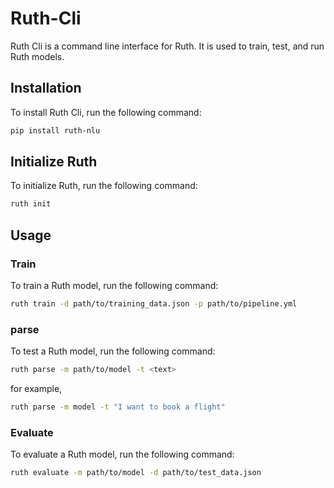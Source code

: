 # Ruth-Cli

Ruth Cli is a command line interface for Ruth. It is used to train, test, and run Ruth models.

## Installation

To install Ruth Cli, run the following command:

```bash
pip install ruth-nlu
```

## Initialize Ruth 

To initialize Ruth, run the following command:

```bash
ruth init
```

## Usage

### Train

To train a Ruth model, run the following command:

```bash
ruth train -d path/to/training_data.json -p path/to/pipeline.yml
```

### parse

To test a Ruth model, run the following command:

```bash
ruth parse -m path/to/model -t <text>
```
for example,

```bash
ruth parse -m model -t "I want to book a flight"
```
### Evaluate

To evaluate a Ruth model, run the following command:

```bash
ruth evaluate -m path/to/model -d path/to/test_data.json
```

